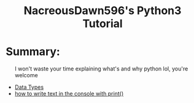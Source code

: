 <center>
  <h1>NacreousDawn596's Python3 Tutorial</h1>
</center>

# Summary:
<ul>
  <p>I won't waste your time explaining what's and why python lol, you're welcome</p>
  <li><a href="https://github.com/NacreousDawn596/Python3-tutorial/blob/main/wiki/data-types.md">Data Types</a></li>
  <li><a href="https://github.com/NacreousDawn596/Python3-tutorial/blob/main/wiki/print.md">how to write text in the console with print()</a></li>
</ul>
